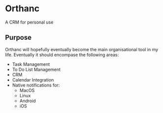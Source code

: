 # Orthanc
A CRM for personal use

## Purpose
Orthanc will hopefully eventually become the main organisational tool in my life. Eventually it should encompase the following areas:
- Task Management
- To Do List Management
- CRM
- Calendar Integration
- Native notifications for:
  - MacOS
  - Linux
  - Android
  - iOS

